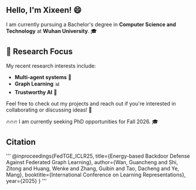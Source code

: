 ## Hello, I'm Xixeen! 😄

I am currently pursuing a Bachelor's degree in **Computer Science and Technology** at **Wuhan University**. 🎓

## 🚀 Research Focus
My recent research interests include:

- **Multi-agent systems** 🤖
- **Graph Learning** 📊
- **Trustworthy AI** 🤝

Feel free to check out my projects and reach out if you're interested in collaborating or discussing ideas! 💬 

🔥🔥🔥 I am currently seeking PhD opportunities for Fall 2026. 🎓

## Citation
'''
@inproceedings{FedTGE_ICLR25,
  title={Energy-based Backdoor Defense Against Federated Graph Learning},
  author={Wan, Guancheng and Shi, Zitong and Huang, Wenke and Zhang, Guibin and Tao, Dacheng and Ye, Mang},
  booktitle={International Conference on Learning Representations},
  year={2025}
}
'''
